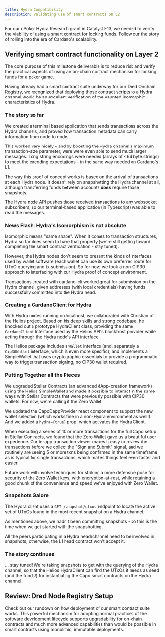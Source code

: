 ```yaml
---
title: Hydra Compatibility
description: Validating use of smart contracts on L2
---
```


For our cPoker Hydra Research grant in Catalyst F13, we needed to verify the viability of using a smart contract for locking funds.  Follow our the story of rolling into the era of Cardano's scalability.

## Verifying smart contract functionality on Layer 2

The core purpose of this milestone deliverable is to reduce risk and verify the practical aspects of using an on-chain contract mechanism for locking funds for a poker game.

Having already had a smart contract suite underway for our Dred Onchain Registry, we recognized that deploying those contract scripts to a Hydra channel would be an excellent verification of the vaunted isomorphic characteristics of Hydra.

### **The story so far**

We created a terminal based application that sends transactions across the Hydra channels, and proved how transaction metadata can carry information  from node to node.

This worked very nicely - and by boosting the Hydra channel's maximum transaction-size parameter, were were even able to send much larger messages.  Long string encodings were needed (arrays of <64 byte strings) to meet the encoding expectations - in the same way needed on Cardano's L1.

The way this proof of concept works is based on the arrival of transactions at each Hydra node.  It doesn't rely on snapshotting the Hydra channel at all, although transferring funds between accounts ***does*** require those snapshots.

The Hydra node API pushes those received transactions to any websocket subscribers, so our terminal-based application (in Typescript) was able to read the messages.

### News Flash: **Hydra's Isomorphism is not absolute**

Isomorphic means "same shape".  When it comes to transaction structures, Hydra so far does seem to have that property (we're still getting toward completing the smart contract verification - stay tuned).

However, the Hydra nodes don't seem to present the kinds of interfaces used by wallet software (each wallet can use its own preferred route for UTxO querying and tx submission).  So for now, we took a non-CIP30 approach to interfacing with our Hydra proof of concept environment.

Transactions created with cardano-cli worked great for submission on the Hydra channel, given addresses (with local credentials) having funds successfully committed into the Hydra head.

### **Creating a CardanoClient for Hydra**

With Hydra nodes running on localhost, we collaborated with Christian of the Helios project.  Based on his deep skills and strong codebase, he knocked out a prototype HydraClient class, providing the same `CardanoClient` Interface used by the Helios API's blockfrost provider while acting through the Hydra node's API interface.  

The Helios package includes a `Wallet` interface (and, separately a `Cip30Wallet` interface, which is even more specific), and implements a SimpleWallet that uses cryptographic essentials to provide a programmatic way to trigger transaction signing, no CIP30 wallet required.

### **Putting Together all the Pieces**

We upgraded Stellar Contracts (an advanced dApp-creation framework) using the Helios SimpleWallet and made it possible to interact in the same ways with Stellar Contracts that were previously possible with CIP30 wallets.  For now, we're calling it the Zero Wallet.

We updated the CapoDappProvider react component to support the new wallet selection (which works fine in a non-Hydra environment as well!).  And we added a `hydra={true}` prop, which activates the Hydra Client.

When executing a series of 10 or more transactions for the full Capo setup in Stellar Contracts, we found that the Zero Wallet gave us a beautiful user experience.  Our in-app transaction viewer makes it easy to review the transactions before we collect the "Sign and Submit" signal, and we routinely are seeing 5 or more txns being confirmed in the same timeframe as is typical for single transactions, which makes things feel even faster and easier.

Future work will involve techniques for striking a more defensive pose for security of the Zero Wallet keys, with encryption-at-rest, while retaining a good chunk of the convenience and speed we've enjoyed with Zero Wallet.

### **Snapshots Galore**

The Hydra client uses a `GET /snapshot/utxos` endpoint to locate the active set of UTxOs found in the most recent snapshot on a Hydra channel.

As mentioned above, we hadn't been committing snapshots - so this is the time when we get started with the snapshotting.

All the peers participating in a Hydra head/channel need to be involved in snapshots; otherwise, the L1 head contract won't accept it.

### **The story continues**

... stay tuned!  We're taking snapshots to get with the querying of the Hydra channel, so that the Helios HydraClient can find the UTxOs it needs as seed (and the funds!) for instantiating the Capo smart contracts on the Hydra channel.

## **Review: Dred Node Registry Setup**

Check out our rundown on how deployment of our smart contract suite works.  This powerful mechanism for adopting normal practices of the software development lifecycle supports upgradability for on-chain contracts and much more advanced capabilities than would be possible in smart contracts using monolithic, immutable deployments.

